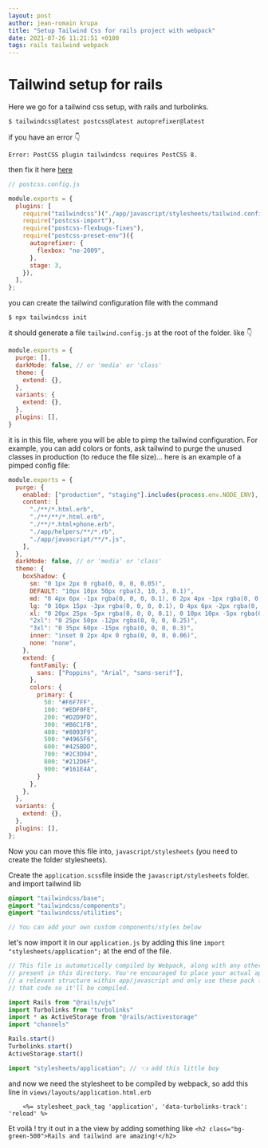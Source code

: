 ```yaml
---
layout: post
author: jean-romain krupa
title: "Setup Tailwind Css for rails project with webpack"
date: 2021-07-26 11:21:51 +0100
tags: rails tailwind webpack
---
```


# Tailwind setup for rails 

Here we go for a tailwind css setup, with rails and turbolinks.

```bash
$ tailwindcss@latest postcss@latest autoprefixer@latest
```

if you have an error 👇

```
Error: PostCSS plugin tailwindcss requires PostCSS 8.
```

then fix it here [here](https://tailwindcss.com/docs/installation#post-css-7-compatibility-build)


```javascript
// postcss.config.js

module.exports = {
  plugins: [
    require("tailwindcss")("./app/javascript/stylesheets/tailwind.config.js"),
    require("postcss-import"),
    require("postcss-flexbugs-fixes"),
    require("postcss-preset-env")({
      autoprefixer: {
        flexbox: "no-2009",
      },
      stage: 3,
    }),
  ],
};

```

you can create the tailwind configuration file with the command

```
$ npx tailwindcss init

```

it should generate a file `tailwind.config.js` at the root of the folder. like 👇 

```javascript
module.exports = {
  purge: [],
  darkMode: false, // or 'media' or 'class'
  theme: {
    extend: {},
  },
  variants: {
    extend: {},
  },
  plugins: [],
}
```

it is in this file, where you will be able to pimp the tailwind configuration. For example, you can add colors or fonts, ask tailwind to purge the unused classes in production (to reduce the file size)... here is an example of a pimped config file:

```javascript
module.exports = {
  purge: {
    enabled: ["production", "staging"].includes(process.env.NODE_ENV),
    content: [
      "./**/*.html.erb",
      "./**/**/*.html.erb",
      "./**/*.html+phone.erb",
      "./app/helpers/**/*.rb",
      "./app/javascript/**/*.js",
    ],
  },
  darkMode: false, // or 'media' or 'class'
  theme: {
    boxShadow: {
      sm: "0 1px 2px 0 rgba(0, 0, 0, 0.05)",
      DEFAULT: "10px 10px 50px rgba(3, 10, 3, 0.1)",
      md: "0 4px 6px -1px rgba(0, 0, 0, 0.1), 0 2px 4px -1px rgba(0, 0, 0, 0.06)",
      lg: "0 10px 15px -3px rgba(0, 0, 0, 0.1), 0 4px 6px -2px rgba(0, 0, 0, 0.05)",
      xl: "0 20px 25px -5px rgba(0, 0, 0, 0.1), 0 10px 10px -5px rgba(0, 0, 0, 0.04)",
      "2xl": "0 25px 50px -12px rgba(0, 0, 0, 0.25)",
      "3xl": "0 35px 60px -15px rgba(0, 0, 0, 0.3)",
      inner: "inset 0 2px 4px 0 rgba(0, 0, 0, 0.06)",
      none: "none",
    },
    extend: {
      fontFamily: {
        sans: ["Poppins", "Arial", "sans-serif"],
      },
      colors: {
        primary: {
          50: "#F6F7FF",
          100: "#EDF0FE",
          200: "#D2D9FD",
          300: "#B6C1FB",
          400: "#8093F9",
          500: "#4965F6",
          600: "#425BDD",
          700: "#2C3D94",
          800: "#212D6F",
          900: "#161E4A",
        }
      },
    },
  },
  variants: {
    extend: {},
  },
  plugins: [],
};

```

Now you can move this file into, `javascript/stylesheets` (you need to create the folder stylesheets).

Create the `application.scss`file inside the `javascript/stylesheets` folder. and import tailwind lib

```scss
@import "tailwindcss/base";
@import "tailwindcss/components";
@import "tailwindcss/utilities";

// You can add your own custom components/styles below
```

let's now import it in our `application.js` by adding this line `import "stylesheets/application";` at the end of the file.

```javascript
// This file is automatically compiled by Webpack, along with any other files
// present in this directory. You're encouraged to place your actual application logic in
// a relevant structure within app/javascript and only use these pack files to reference
// that code so it'll be compiled.

import Rails from "@rails/ujs"
import Turbolinks from "turbolinks"
import * as ActiveStorage from "@rails/activestorage"
import "channels"

Rails.start()
Turbolinks.start()
ActiveStorage.start()

import "stylesheets/application"; // 👈 add this little boy

```

and now we need the stylesheet to be compiled by webpack, so add this line in `views/layouts/application.html.erb`

```erb
    <%= stylesheet_pack_tag 'application', 'data-turbolinks-track': 'reload' %>
```

Et voilà ! try it out in a the view by adding something like `<h2 class="bg-green-500">Rails and tailwind are amazing!</h2>`

